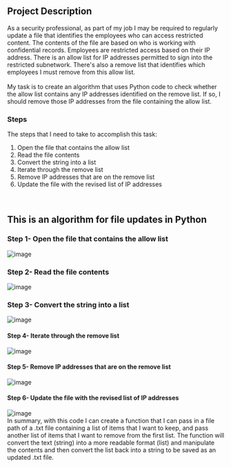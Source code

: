 <h2>Project Description</h2>

As a security professional, as part of my job I may be required to regularly update a file that identifies the employees who can access restricted content. The contents of the file are based on who is working with confidential records. Employees are restricted access based on their IP address. There is an allow list for IP addresses permitted to sign into the restricted subnetwork. There's also a remove list that identifies which employees I must remove from this allow list.
<br/><br/>
My task is to create an algorithm that uses Python code to check whether the allow list contains any IP addresses identified on the remove list. If so, I should remove those IP addresses from the file containing the allow list.

<h3>Steps</h3>

The steps that I need to take to accomplish this task:
1. Open the file that contains the allow list
2. Read the file contents
3. Convert the string into a list
4. Iterate through the remove list
5. Remove IP addresses that are on the remove list
6. Update the file with the revised list of IP addresses
<br/>

<h2> This is an algorithm for file updates in Python</h2>

<h3>Step 1- Open the file that contains the allow list</h3>
<img src="https://i.imgur.com/6poa4EG.png" alt="image"/>

<h3>Step 2- Read the file contents</h3>
<img src="https://i.imgur.com/q1FhMci.png" alt="image"/>

<h3>Step 3- Convert the string into a list</h3>
<img src="https://i.imgur.com/zN832J7.png" alt="image"/>

<h4>Step 4- Iterate through the remove list</h4>
<img src="https://i.imgur.com/KbrKOpd.png" alt="image"/>

<h4>Step 5- Remove IP addresses that are on the remove list</h4>
<img src="https://i.imgur.com/zvdQE6Y.png" alt="image"/>

<h4>Step 6- Update the file with the revised list of IP addresses</h4>
<img src="https://i.imgur.com/jSfNott.png" alt="image"/>

<br/>
In summary, with this code I can create a function that I can pass in a file path of a .txt file containing a list of items that I want to keep, and pass another list of items that I want to remove from the first list. The function will convert the text (string) into a more readable format (list) and manipulate the contents and then convert the list back into a string to be saved as an updated .txt file. 
